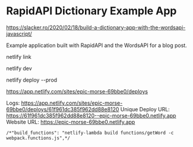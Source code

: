 # RapidAPI Dictionary Example App


https://slacker.ro/2020/02/18/build-a-dictionary-app-with-the-wordsapi-javascript/



Example application built with RapidAPI and the WordsAPI for a blog post.

netlify link 

netlify dev

netlify deploy --prod

https://app.netlify.com/sites/epic-morse-69bbe0/deploys

Logs:              https://app.netlify.com/sites/epic-morse-69bbe0/deploys/61f961dc385f962dd88e8120
Unique Deploy URL: https://61f961dc385f962dd88e8120--epic-morse-69bbe0.netlify.app
Website URL:       https://epic-morse-69bbe0.netlify.app

    /*"build_functions": "netlify-lambda build functions/getWord -c webpack.functions.js",*/
